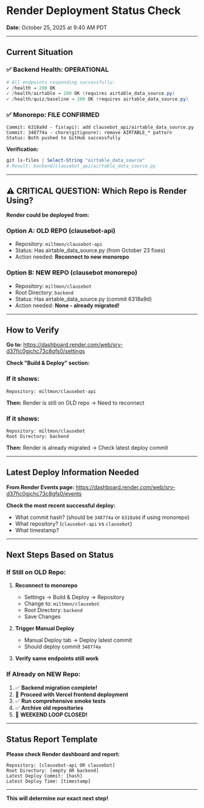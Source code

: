 # Render Deployment Status Check

**Date:** October 25, 2025 at 9:40 AM PDT

---

## Current Situation

### ✅ Backend Health: OPERATIONAL
```powershell
# All endpoints responding successfully:
✓ /health → 200 OK
✓ /health/airtable → 200 OK (requires airtable_data_source.py)
✓ /health/quiz/baseline → 200 OK (requires airtable_data_source.py)
```

### ✅ Monorepo: FILE CONFIRMED
```
Commit: 6318a9d - fix(api): add clausebot_api/airtable_data_source.py
Commit: 348774a - chore(gitignore): remove AIRTABLE_* pattern
Status: Both pushed to GitHub successfully
```

**Verification:**
```powershell
git ls-files | Select-String "airtable_data_source"
# Result: backend/clausebot_api/airtable_data_source.py
```

---

## ⚠️ CRITICAL QUESTION: Which Repo is Render Using?

**Render could be deployed from:**

### Option A: OLD REPO (clausebot-api)
- Repository: `miltmon/clausebot-api`
- Status: Has airtable_data_source.py (from October 23 fixes)
- Action needed: **Reconnect to new monorepo**

### Option B: NEW REPO (clausebot monorepo)
- Repository: `miltmon/clausebot`
- Root Directory: `backend`
- Status: Has airtable_data_source.py (commit 6318a9d)
- Action needed: **None - already migrated!**

---

## How to Verify

**Go to:** https://dashboard.render.com/web/srv-d37fjc0gjchc73c8gfs0/settings

**Check "Build & Deploy" section:**

### If it shows:
```
Repository: miltmon/clausebot-api
```
**Then:** Render is still on OLD repo → Need to reconnect

### If it shows:
```
Repository: miltmon/clausebot
Root Directory: backend
```
**Then:** Render is already migrated → Check latest deploy commit

---

## Latest Deploy Information Needed

**From Render Events page:** https://dashboard.render.com/web/srv-d37fjc0gjchc73c8gfs0/events

**Check the most recent successful deploy:**
- What commit hash? (should be `348774a` or `6318a9d` if using monorepo)
- What repository? (`clausebot-api` vs `clausebot`)
- What timestamp?

---

## Next Steps Based on Status

### If Still on OLD Repo:
1. **Reconnect to monorepo**
   - Settings → Build & Deploy → Repository
   - Change to: `miltmon/clausebot`
   - Root Directory: `backend`
   - Save Changes

2. **Trigger Manual Deploy**
   - Manual Deploy tab → Deploy latest commit
   - Should deploy commit `348774a`

3. **Verify same endpoints still work**

### If Already on NEW Repo:
1. ✅ **Backend migration complete!**
2. 🚀 **Proceed with Vercel frontend deployment**
3. ✅ **Run comprehensive smoke tests**
4. ✅ **Archive old repositories**
5. 🎉 **WEEKEND LOOP CLOSED!**

---

## Status Report Template

**Please check Render dashboard and report:**

```
Repository: [clausebot-api OR clausebot]
Root Directory: [empty OR backend]
Latest Deploy Commit: [hash]
Latest Deploy Time: [timestamp]
```

---

**This will determine our exact next step!**

